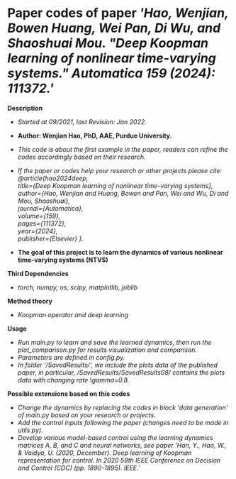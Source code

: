 # Paper codes of paper *'Hao, Wenjian, Bowen Huang, Wei Pan, Di Wu, and Shaoshuai Mou. "Deep Koopman learning of nonlinear time-varying systems." Automatica 159 (2024): 111372.'*

__Description__ <br />
- *Started at 09/2021, last Revision: Jan 2022.*
- **Author: Wenjian Hao, PhD, AAE, Purdue University.**
- *This code is about the first example in the paper, readers can refine the codes accordingly based on their research.*
- *If the paper or codes help your research or other projects please cite:<br />
  @article{hao2024deep,<br />
  title={Deep Koopman learning of nonlinear time-varying systems},<br />
  author={Hao, Wenjian and Huang, Bowen and Pan, Wei and Wu, Di and Mou, Shaoshuai},<br />
  journal={Automatica},<br />
  volume={159},<br />
  pages={111372},<br />
  year={2024},<br />
  publisher={Elsevier}
}.*

- __The goal of this project is to learn the dynamics of various nonlinear time-varying systems (NTVS)__ <br />

__Third Dependencies__ <br />
- *torch, numpy, os, scipy, matplotlib, joblib*

__Method theory__<br />
- *Koopman operator and deep learning*<br />

__Usage__<br />
- *Run main.py to learn and save the learned dynamics, then run the plot_comparison.py for results visualization and comparison.*<br />
- *Parameters are defined in config.py.*<br />
- *In folder '/SavedResults/', we include the plots data of the published paper, in particular, /SavedResults/SavedResults08/ contains the plots data with changing rate \gamma=0.8.*

__Possible extensions based on this codes__<br />
- *Change the dynamics by replacing the codes in block 'data generation' of main.py based on your research or projects.*<br />
- *Add the control inputs following the paper (changes need to be made in utils.py).*<br />
- *Develop various model-based control using the learning dynamics matrices A, B, and C and neural networks, see paper 'Han, Y., Hao, W., & Vaidya, U. (2020, December). Deep learning of Koopman representation for control. In 2020 59th IEEE Conference on Decision and Control (CDC) (pp. 1890-1895). IEEE.'*<br />

